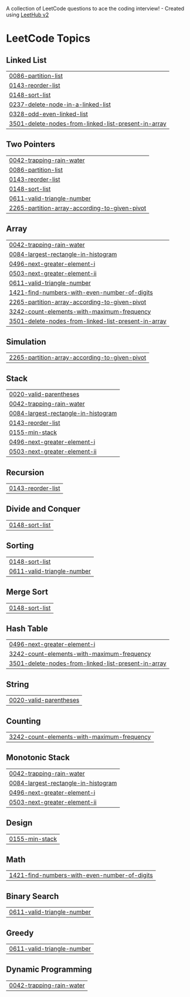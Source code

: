 A collection of LeetCode questions to ace the coding interview! - Created using [LeetHub v2](https://github.com/arunbhardwaj/LeetHub-2.0)
<!---LeetCode Topics Start-->
# LeetCode Topics
## Linked List
|  |
| ------- |
| [0086-partition-list](https://github.com/srinivasgithub123/DSA-CPP/tree/master/0086-partition-list) |
| [0143-reorder-list](https://github.com/srinivasgithub123/DSA-CPP/tree/master/0143-reorder-list) |
| [0148-sort-list](https://github.com/srinivasgithub123/DSA-CPP/tree/master/0148-sort-list) |
| [0237-delete-node-in-a-linked-list](https://github.com/srinivasgithub123/DSA-CPP/tree/master/0237-delete-node-in-a-linked-list) |
| [0328-odd-even-linked-list](https://github.com/srinivasgithub123/DSA-CPP/tree/master/0328-odd-even-linked-list) |
| [3501-delete-nodes-from-linked-list-present-in-array](https://github.com/srinivasgithub123/DSA-CPP/tree/master/3501-delete-nodes-from-linked-list-present-in-array) |
## Two Pointers
|  |
| ------- |
| [0042-trapping-rain-water](https://github.com/srinivasgithub123/DSA-CPP/tree/master/0042-trapping-rain-water) |
| [0086-partition-list](https://github.com/srinivasgithub123/DSA-CPP/tree/master/0086-partition-list) |
| [0143-reorder-list](https://github.com/srinivasgithub123/DSA-CPP/tree/master/0143-reorder-list) |
| [0148-sort-list](https://github.com/srinivasgithub123/DSA-CPP/tree/master/0148-sort-list) |
| [0611-valid-triangle-number](https://github.com/srinivasgithub123/DSA-CPP/tree/master/0611-valid-triangle-number) |
| [2265-partition-array-according-to-given-pivot](https://github.com/srinivasgithub123/DSA-CPP/tree/master/2265-partition-array-according-to-given-pivot) |
## Array
|  |
| ------- |
| [0042-trapping-rain-water](https://github.com/srinivasgithub123/DSA-CPP/tree/master/0042-trapping-rain-water) |
| [0084-largest-rectangle-in-histogram](https://github.com/srinivasgithub123/DSA-CPP/tree/master/0084-largest-rectangle-in-histogram) |
| [0496-next-greater-element-i](https://github.com/srinivasgithub123/DSA-CPP/tree/master/0496-next-greater-element-i) |
| [0503-next-greater-element-ii](https://github.com/srinivasgithub123/DSA-CPP/tree/master/0503-next-greater-element-ii) |
| [0611-valid-triangle-number](https://github.com/srinivasgithub123/DSA-CPP/tree/master/0611-valid-triangle-number) |
| [1421-find-numbers-with-even-number-of-digits](https://github.com/srinivasgithub123/DSA-CPP/tree/master/1421-find-numbers-with-even-number-of-digits) |
| [2265-partition-array-according-to-given-pivot](https://github.com/srinivasgithub123/DSA-CPP/tree/master/2265-partition-array-according-to-given-pivot) |
| [3242-count-elements-with-maximum-frequency](https://github.com/srinivasgithub123/DSA-CPP/tree/master/3242-count-elements-with-maximum-frequency) |
| [3501-delete-nodes-from-linked-list-present-in-array](https://github.com/srinivasgithub123/DSA-CPP/tree/master/3501-delete-nodes-from-linked-list-present-in-array) |
## Simulation
|  |
| ------- |
| [2265-partition-array-according-to-given-pivot](https://github.com/srinivasgithub123/DSA-CPP/tree/master/2265-partition-array-according-to-given-pivot) |
## Stack
|  |
| ------- |
| [0020-valid-parentheses](https://github.com/srinivasgithub123/DSA-CPP/tree/master/0020-valid-parentheses) |
| [0042-trapping-rain-water](https://github.com/srinivasgithub123/DSA-CPP/tree/master/0042-trapping-rain-water) |
| [0084-largest-rectangle-in-histogram](https://github.com/srinivasgithub123/DSA-CPP/tree/master/0084-largest-rectangle-in-histogram) |
| [0143-reorder-list](https://github.com/srinivasgithub123/DSA-CPP/tree/master/0143-reorder-list) |
| [0155-min-stack](https://github.com/srinivasgithub123/DSA-CPP/tree/master/0155-min-stack) |
| [0496-next-greater-element-i](https://github.com/srinivasgithub123/DSA-CPP/tree/master/0496-next-greater-element-i) |
| [0503-next-greater-element-ii](https://github.com/srinivasgithub123/DSA-CPP/tree/master/0503-next-greater-element-ii) |
## Recursion
|  |
| ------- |
| [0143-reorder-list](https://github.com/srinivasgithub123/DSA-CPP/tree/master/0143-reorder-list) |
## Divide and Conquer
|  |
| ------- |
| [0148-sort-list](https://github.com/srinivasgithub123/DSA-CPP/tree/master/0148-sort-list) |
## Sorting
|  |
| ------- |
| [0148-sort-list](https://github.com/srinivasgithub123/DSA-CPP/tree/master/0148-sort-list) |
| [0611-valid-triangle-number](https://github.com/srinivasgithub123/DSA-CPP/tree/master/0611-valid-triangle-number) |
## Merge Sort
|  |
| ------- |
| [0148-sort-list](https://github.com/srinivasgithub123/DSA-CPP/tree/master/0148-sort-list) |
## Hash Table
|  |
| ------- |
| [0496-next-greater-element-i](https://github.com/srinivasgithub123/DSA-CPP/tree/master/0496-next-greater-element-i) |
| [3242-count-elements-with-maximum-frequency](https://github.com/srinivasgithub123/DSA-CPP/tree/master/3242-count-elements-with-maximum-frequency) |
| [3501-delete-nodes-from-linked-list-present-in-array](https://github.com/srinivasgithub123/DSA-CPP/tree/master/3501-delete-nodes-from-linked-list-present-in-array) |
## String
|  |
| ------- |
| [0020-valid-parentheses](https://github.com/srinivasgithub123/DSA-CPP/tree/master/0020-valid-parentheses) |
## Counting
|  |
| ------- |
| [3242-count-elements-with-maximum-frequency](https://github.com/srinivasgithub123/DSA-CPP/tree/master/3242-count-elements-with-maximum-frequency) |
## Monotonic Stack
|  |
| ------- |
| [0042-trapping-rain-water](https://github.com/srinivasgithub123/DSA-CPP/tree/master/0042-trapping-rain-water) |
| [0084-largest-rectangle-in-histogram](https://github.com/srinivasgithub123/DSA-CPP/tree/master/0084-largest-rectangle-in-histogram) |
| [0496-next-greater-element-i](https://github.com/srinivasgithub123/DSA-CPP/tree/master/0496-next-greater-element-i) |
| [0503-next-greater-element-ii](https://github.com/srinivasgithub123/DSA-CPP/tree/master/0503-next-greater-element-ii) |
## Design
|  |
| ------- |
| [0155-min-stack](https://github.com/srinivasgithub123/DSA-CPP/tree/master/0155-min-stack) |
## Math
|  |
| ------- |
| [1421-find-numbers-with-even-number-of-digits](https://github.com/srinivasgithub123/DSA-CPP/tree/master/1421-find-numbers-with-even-number-of-digits) |
## Binary Search
|  |
| ------- |
| [0611-valid-triangle-number](https://github.com/srinivasgithub123/DSA-CPP/tree/master/0611-valid-triangle-number) |
## Greedy
|  |
| ------- |
| [0611-valid-triangle-number](https://github.com/srinivasgithub123/DSA-CPP/tree/master/0611-valid-triangle-number) |
## Dynamic Programming
|  |
| ------- |
| [0042-trapping-rain-water](https://github.com/srinivasgithub123/DSA-CPP/tree/master/0042-trapping-rain-water) |
<!---LeetCode Topics End-->